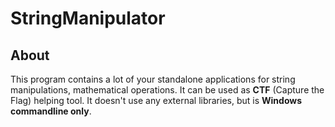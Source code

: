 # StringManipulator

## About
This program contains a lot of your standalone applications for string manipulations, mathematical operations.
It can be used as __CTF__ (Capture the Flag) helping tool. It doesn't use any external libraries, but is __Windows commandline only__.
